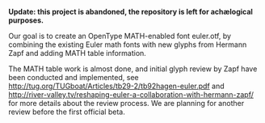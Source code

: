 **Update: this project is abandoned, the repository is left for achælogical
purposes.**

Our goal is to create an OpenType MATH-enabled font euler.otf, by
combining the existing Euler math fonts with new glyphs from Hermann
Zapf and adding MATH table information.

The MATH table work is almost done, and initial glyph review by Zapf
have been conducted and implemented, see
http://tug.org/TUGboat/Articles/tb29-2/tb92hagen-euler.pdf and
http://river-valley.tv/reshaping-euler-a-collaboration-with-hermann-zapf/
for more details about the review process. We are planning for another
review before the first official beta.
